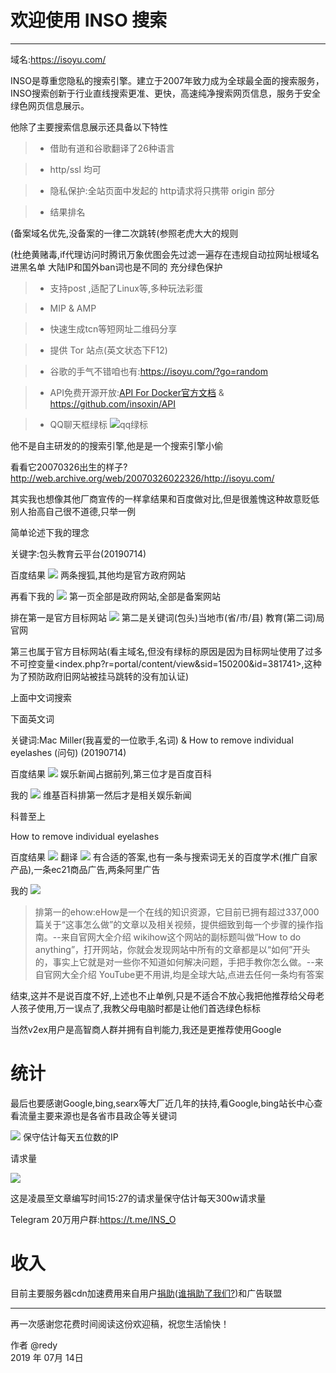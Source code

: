 # 欢迎使用 INSO 搜索

------
域名:https://isoyu.com/

INSO是尊重您隐私的搜索引擎。建立于2007年致力成为全球最全面的搜索服务，INSO搜索创新于行业直线搜索更准、更快，高速纯净搜索网页信息，服务于安全绿色网页信息展示。

他除了主要搜索信息展示还具备以下特性

> * 借助有道和谷歌翻译了26种语言

> * http/ssl 均可

> * 隐私保护:全站页面中发起的 http请求将只携带 origin 部分

> * 结果排名

(备案域名优先,没备案的一律二次跳转(参照老虎大大的规则

(杜绝黄赌毒,if代理访问时腾讯万象优图会先过滤一遍存在违规自动拉网址根域名进黑名单 大陆IP和国外ban词也是不同的 充分绿色保护

> * 支持post ,适配了Linux等,多种玩法彩蛋

> * MIP & AMP

> * 快速生成tcn等短网址二维码分享

> * 提供 Tor 站点(英文状态下F12)

> * 谷歌的手气不错咱也有:https://isoyu.com/?go=random

> * API免费开源开放:[API For Docker官方文档](https://api.isoyu.com/) & https://github.com/insoxin/API

> * QQ聊天框绿标 ![qq绿标](https://ae01.alicdn.com/kf/HTB1WNKkbhD1gK0jSZFsq6zldVXaz.jpg)


他不是自主研发的的搜索引擎,他是是一个搜索引擎小偷

看看它20070326出生的样子?http://web.archive.org/web/20070326022326/http://isoyu.com/

其实我也想像其他厂商宣传的一样拿结果和百度做对比,但是很羞愧这种故意贬低别人抬高自己很不道德,只举一例

简单论述下我的理念

关键字:包头教育云平台(20190714)

百度结果
![](https://pic3.zhimg.com/80/v2-b2d6cc2cee1fe15a22f0f2b0f8431377_hd.jpg)
两条搜狐,其他均是官方政府网站

再看下我的
![](https://pic1.zhimg.com/80/v2-3d3071045881c9cdc961c513579d1fe1_hd.jpg)
第一页全部是政府网站,全部是备案网站

排在第一是官方目标网站
![](https://pic2.zhimg.com/50/v2-1c0bb22cf25813294b906b815b1fe6d1_hd.gif)
第二是关键词(包头)当地市(省/市/县) 教育(第二词)局官网

第三也属于官方目标网站(看主域名,但没有绿标的原因是因为目标网址使用了过多不可控变量<index.php?r=portal/content/view&sid=150200&id=381741>,这种为了预防政府旧网站被挂马跳转的没有加认证)

上面中文词搜索

下面英文词

关键词:Mac Miller(我喜爱的一位歌手,名词) & How to remove individual eyelashes (问句) (20190714)

百度结果
![](https://pic3.zhimg.com/80/v2-b88c988ee499124ae856a0b443c44b15_hd.jpg)
娱乐新闻占据前列,第三位才是百度百科

我的
![](https://pic4.zhimg.com/80/v2-163e066cb97098128b28f8f6ff1fdbeb_hd.jpg)
维基百科排第一然后才是相关娱乐新闻

科普至上

How to remove individual eyelashes

百度结果
![](https://pic2.zhimg.com/80/v2-1898e1cd7cfb31443102e31a8525193a_hd.jpg)
翻译
![](https://pic2.zhimg.com/80/v2-8b164ce2f11d609c6914d42f62d97c1b_hd.jpg)
有合适的答案,也有一条与搜索词无关的百度学术(推广自家产品),一条ec21商品广告,两条阿里广告

我的
![](https://pic1.zhimg.com/80/v2-b8faa6342106498300f63639d7d5695f_hd.jpg)
 > 排第一的ehow:eHow是一个在线的知识资源，它目前已拥有超过337,000篇关于“这事怎么做”的文章以及相关视频，提供细致到每一个步骤的操作指南。--来自官网大全介绍
 > wikihow这个网站的副标题叫做“How to do anything”，打开网站，你就会发现网站中所有的文章都是以“如何”开头的，事实上它就是对一些你不知道如何解决问题，手把手教你怎么做。--来自官网大全介绍
 YouTube更不用讲,均是全球大站,点进去任何一条均有答案



结束,这并不是说百度不好,上述也不止单例,只是不适合不放心我把他推荐给父母老人孩子使用,万一误点了,我教父母电脑时都是让他们首选绿色标标

当然v2ex用户是高智商人群并拥有自判能力,我还是更推荐使用Google


# 统计
最后也要感谢Google,bing,searx等大厂近几年的扶持,看Google,bing站长中心查看流量主要来源也是各省市县政企等关键词

![](https://ae01.alicdn.com/kf/HTB1ioWpbeL2gK0jSZPhq6yhvXXaO.jpg)
保守估计每天五位数的IP

请求量

![](https://ae01.alicdn.com/kf/HTB11oCpbmf2gK0jSZFP760sopXa3.png)

这是凌晨至文章编写时间15:27的请求量保守估计每天300w请求量

Telegram 20万用户群:https://t.me/INS_O

# 收入
目前主要服务器cdn加速费用来自用户[捐助](https://github.com/insoxin/donate/blob/master/README.md)([谁捐助了我们?](https://github.com/insoxin/donate/blob/master/HISTORY.md))和广告联盟



------

再一次感谢您花费时间阅读这份欢迎稿，祝您生活愉快！

作者 @redy    
2019 年 07月 14日    
